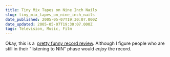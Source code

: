 ```yaml
---
title: Tiny Mix Tapes on Nine Inch Nails
slug: tiny_mix_tapes_on_nine_inch_nails
date_published: 2005-05-07T19:30:07.000Z
date_updated: 2005-05-07T19:30:07.000Z
tags: Television, Music, Film
---
```


Okay, this is a  [pretty funny record review](http://www.tinymixtapes.com/musicreviews/n/nine_inch_nails.htm). Although I figure people who are still in their "listening to NIN" phase would *enjoy* the record.
